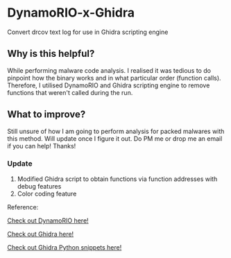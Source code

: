 # DynamoRIO-x-Ghidra
Convert drcov text log for use in Ghidra scripting engine

<!-- display-subdirectories: true -->

## Why is this helpful?
While performing malware code analysis. I realised it was tedious to do pinpoint how the binary works and in what particular order (function calls). Therefore, I utilised DynamoRIO and Ghidra scripting engine to remove functions that weren't called during the run.

## What to improve?
Still unsure of how I am going to perform analysis for packed malwares with this method. Will update once I figure it out.
Do PM me or drop me an email if you can help! Thanks!

### Update
1. Modified Ghidra script to obtain functions via function addresses with debug features
2. Color coding feature

Reference:

[Check out DynamoRIO here!](https://dynamorio.org/)

[Check out Ghidra here!](https://ghidra-sre.org/)

[Check out Ghidra Python snippets here!](https://github.com/HackOvert/GhidraSnippets)
